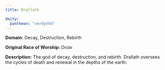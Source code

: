 ```yaml
---
title: Drallath

deity: 
  pantheon: "verdyth4"
---
```


**Domain:** Decay, Destruction, Rebirth

**Original Race of Worship:** Drow

**Description:** The god of decay, destruction, and rebirth. Drallath oversees the cycles of death and renewal in the depths of the earth.

<!--more-->

